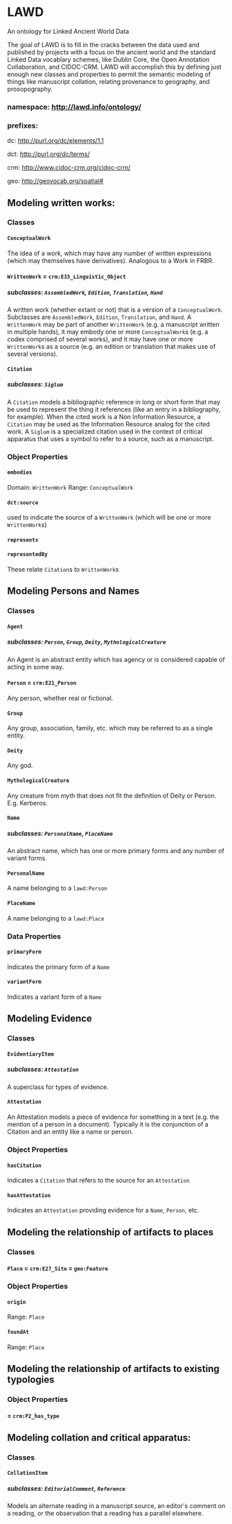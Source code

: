 LAWD
====

An ontology for Linked Ancient World Data

The goal of LAWD is to fill in the cracks between the data used and published by projects with a focus on the 
ancient world and the standard Linked Data vocablary schemes, like Dublin Core, the Open Annotation Collaboration, 
and CIDOC-CRM. LAWD will accomplish this by defining just enough new classes and properties to permit the semantic 
modeling of things like manuscript collation, relating provenance to geography, and prosopography. 

### namespace: http://lawd.info/ontology/ 
### prefixes:
dc: http://purl.org/dc/elements/1.1

dct: http://purl.org/dc/terms/

crm: http://www.cidoc-crm.org/cidoc-crm/

geo: http://geovocab.org/spatial#


## Modeling written works:

### Classes

#### `ConceptualWork`
The idea of a work, which may have any number of written expressions (which may themselves have derivatives). 
Analogous to a Work in FRBR.  

#### `WrittenWork` = `crm:E33_Linguistic_Object`
##### subclasses: `AssembledWork`, `Edition`, `Translation`, `Hand`
A written work (whether extant or not) that is a version of a `ConceptualWork`. Subclasses are `AssembledWork`, 
`Edition`, `Translation`, and `Hand`. A `WrittenWork` may be part of another `WrittenWork` (e.g. a manuscript 
written in multiple hands), it may embody one or more `ConceptualWork`s (e.g. a codex comprised of several works), 
and it may have one or more `WrittenWork`s as a source (e.g. an edition or translation that makes use of 
several versions).

#### `Citation`
##### subclasses: `Siglum`
A `Citation` models a bibliographic reference in long or short form that may be used to represent the thing 
it references (like an entry in a bibliography, for example). When the cited work is a Non Information Resource, a
`Citation` may be used as the Information Resource analog for the cited work. A `Siglum` is a specialized citation
used in the context of critical apparatus that uses a symbol to refer to a source, such as a manuscript.

### Object Properties

#### `embodies` 
Domain: `WrittenWork`
Range: `ConceptualWork`

#### `dct:source`
used to indicate the source of a `WrittenWork` (which will be one or more `WrittenWork`s)

#### `represents`
#### `representedBy`
These relate `Citation`s to `WrittenWork`s

## Modeling Persons and Names

### Classes
#### `Agent`
##### subclasses: `Person`, `Group`, `Deity`, `MythologicalCreature`
An Agent is an abstract entity which has agency or is considered capable of acting in some way.

#### `Person` = `crm:E21_Person`
Any person, whether real or fictional.

#### `Group`
Any group, association, family, etc. which may be referred to as a single entity.

#### `Deity`
Any god.

#### `MythologicalCreature`
Any creature from myth that does not fit the definition of Deity or Person. E.g. Kerberos.

#### `Name`
##### subclasses: `PersonalName`, `PlaceName`
An abstract name, which has one or more primary forms and any number of variant forms.

#### `PersonalName`
A name belonging to a `lawd:Person`

#### `PlaceName`
A name belonging to a `lawd:Place`

### Data Properties

#### `primaryForm`
Indicates the primary form of a `Name`

#### `variantForm`
Indicates a variant form of a `Name`

## Modeling Evidence

### Classes
#### `EvidentiaryItem`
##### subclasses: `Attestation`
A superclass for types of evidence.

#### `Attestation`
An Attestation models a piece of evidence for something in a text (e.g. the mention of a person in a document). Typically it is the conjunction of a Citation and an entity like a name or person.

### Object Properties

#### `hasCitation`
Indicates a `Citation` that refers to the source for an `Attestation`

#### `hasAttestation`
Indicates an `Attestation` providing evidence for a `Name`, `Person`, etc.

## Modeling the relationship of artifacts to places

### Classes
#### `Place` = `crm:E27_Site` = `geo:Feature`

### Object Properties

#### `origin`
Range: `Place`

#### `foundAt`
Range: `Place`

## Modeling the relationship of artifacts to existing typologies

### Object Properties

#### = `crm:P2_has_type`

## Modeling collation and critical apparatus:

### Classes

#### `CollationItem`
##### subclasses: `EditorialComment`, `Reference`
Models an alternate reading in a manuscript source, an editor's comment on a reading, or the observation that
a reading has a parallel elsewhere.








